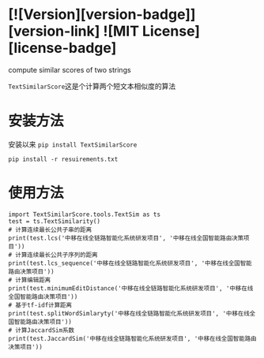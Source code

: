# [![Version][version-badge]][version-link] ![MIT License][license-badge]


compute similar scores of two strings

`TextSimilarScore`这是个计算两个短文本相似度的算法

# 安装方法
安装以来
```pip install TextSimilarScore```

```pip install -r resuirements.txt```
# 使用方法
```
import TextSimilarScore.tools.TextSim as ts
test = ts.TextSimilarity()
# 计算连续最长公共子串的距离
print(test.lcs('中移在线全链路智能化系统研发项目', '中移在线全国智能路由决策项目'))
# 计算连续最长公共子序列的距离
print(test.lcs_sequence('中移在线全链路智能化系统研发项目', '中移在线全国智能路由决策项目'))
# 计算编辑距离
print(test.minimumEditDistance('中移在线全链路智能化系统研发项目', '中移在线全国智能路由决策项目'))
# 基于tf-idf计算距离
print(test.splitWordSimlaryty('中移在线全链路智能化系统研发项目', '中移在线全国智能路由决策项目'))
# 计算JaccardSim系数
print(test.JaccardSim('中移在线全链路智能化系统研发项目', '中移在线全国智能路由决策项目'))
```